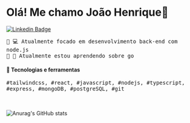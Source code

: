 <h1>Olá! Me chamo João Henrique👋</h1>

[![Linkedin Badge](https://img.shields.io/badge/-LinkedIn-336bcc?style=flat-square&logo=Linkedin&logoColor=white&link=https://www.linkedin.com/in/jo%C3%A3o-henrique-machado-a48a8322a/)](https://www.linkedin.com/in/jo%C3%A3o-henrique-machado-a48a8322a/)


<samp>
🔹 💻 Atualmente focado em desenvolvimento back-end com node.js
<br>🔹 📖 Atualmente estou aprendendo sobre go
</samp>

<br>

#### 🔭 Tecnologias e ferramentas 
<samp>
#tailwindcss, #react, #javascript, #nodejs, #typescript, #express, #mongoDB, #postgreSQL, #git
</samp>
<br>
<br>
<br>

![Anurag's GitHub stats](https://github-readme-stats.vercel.app/api?username=jhenriquem&show_icons=true&theme=nord&hide=contribs,prs)
